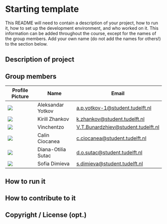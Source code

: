 # Starting template

This README will need to contain a description of your project, how to run it, how to set up the development environment, and who worked on it.
This information can be added throughout the course, except for the names of the group members.
Add your own name (do not add the names for others!) to the section below.

## Description of project

## Group members


| Profile Picture                                                                                         | Name              | Email                           |
| ------------------------------------------------------------------------------------------------------- | ----------------- | ------------------------------- |
| ![](https://eu.ui-avatars.com/api/?name=OOPP&length=4&size=50&color=DDD&background=777&font-size=0.325) | Aleksandar Yotkov | a.p.yotkov-1@student.tudelft.nl | 
| ![](https://eu.ui-avatars.com/api/?name=OOPP&length=4&size=50&color=DDD&background=777&font-size=0.325) | Kirill Zhankov | k.zhankov@student.tudelft.nl |
|![](https://eu.ui-avatars.com/api/?name=OOPP&length=4&size=50&color=DDD&background=777&font-size=0.325) | Vinchentzo | V.T.Bunardzhiev@student.tudelft.nl
|![](https://eu.ui-avatars.com/api/?name=OOPP&length=4&size=50&color=DDD&background=777&font-size=0.325) | Calin Ciocanea | c.ciocanea@student.tudelft.nl
|![](https://eu.ui-avatars.com/api/?name=OOPP&length=4&size=50&color=DDD&background=777&font-size=0.325) | Diana-Otilia Sutac | d.o.sutac@student.tudelft.nl
|![](https://secure.gravatar.com/avatar/a3fa7ac230efc573cd8759580806d4e6?s=170&d=identicon) | Sofia Dimieva | s.dimieva@student.tudelft.nl



<!-- Instructions (remove once assignment has been completed -->
<!-- - Add (only!) your own name to the table above (use Markdown formatting) -->
<!-- - Mention your *student* email address -->
<!-- - Preferably add a recognizable photo, otherwise add your GitLab photo -->
<!-- - (please make sure the photos have the same size) -->


## How to run it

## How to contribute to it

## Copyright / License (opt.)